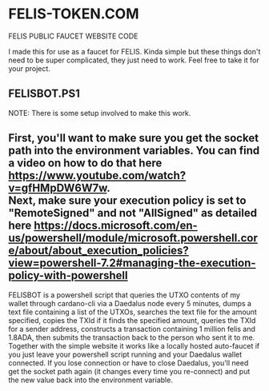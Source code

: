 # FELIS-TOKEN.COM
FELIS PUBLIC FAUCET WEBSITE CODE

I made this for use as a faucet for FELIS. Kinda simple but these things don't need to be super complicated, they just need to work. Feel free to take it for your project.  



FELISBOT.PS1
--------------
NOTE: There is some setup involved to make this work. 

First, you'll want to make sure you get the socket path into the environment variables.  You can find a video on how to do that here https://www.youtube.com/watch?v=gfHMpDW6W7w.  
Next, make sure your execution policy is set to "RemoteSigned" and not "AllSigned" as detailed here 
https://docs.microsoft.com/en-us/powershell/module/microsoft.powershell.core/about/about_execution_policies?view=powershell-7.2#managing-the-execution-policy-with-powershell
--------------
FELISBOT is a powershell script that queries the UTXO contents of my wallet through cardano-cli via a Daedalus node every 5 minutes, dumps a text file containing a list of the UTXOs, searches the text file for the amount specified, copies the TXId if it finds the specified amount, queries the TXId for a sender address, constructs a transaction containing 1 million felis and 1.8ADA, then submits the transaction back to the person who sent it to me. Together with the simple website it works like a locally hosted auto-faucet if you just leave your powershell script running and your Daedalus wallet connected.  If you lose connection or have to close Daedalus, you'll need get the socket path again (it changes every time you re-connect) and put the new value back into the environment variable.  
